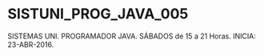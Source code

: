 # SISTUNI_PROG_JAVA_005
SISTEMAS UNI. PROGRAMADOR JAVA. SÁBADOS de 15 a 21 Horas. INICIA: 23-ABR-2016.
